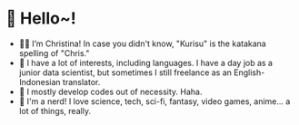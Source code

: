 # 👋 Hello~!
- 👩‍💻 I’m Christina! In case you didn't know, "Kurisu" is the katakana spelling of "Chris."
- 👀 I have a lot of interests, including languages. I have a day job as a junior data scientist, but sometimes I still freelance as an English-Indonesian translator.
- 🌱 I mostly develop codes out of necessity. Haha.
- 💞️ I'm a nerd! I love science, tech, sci-fi, fantasy, video games, anime... a lot of things, really.

<!---
kurisu-na/kurisu-na is a ✨ special ✨ repository because its `README.md` (this file) appears on your GitHub profile.
You can click the Preview link to take a look at your changes.
--->
